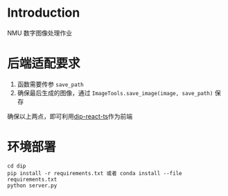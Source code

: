 # Introduction

NMU 数字图像处理作业

# 后端适配要求

1. 函数需要传参 `save_path` 
2. 确保最后生成的图像，通过 `ImageTools.save_image(image, save_path)` 保存

确保以上两点，即可利用[dip-react-ts](https://github.com/sun2ot/dip-react-ts)作为前端

# 环境部署

```
cd dip
pip install -r requirements.txt 或者 conda install --file requirements.txt
python server.py
```